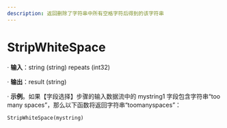 ```yaml
---
description: 返回删除了字符串中所有空格字符后得到的该字符串
---
```


# StripWhiteSpace

· **输入**：string (string) repeats (int32)

· **输出**：result (string)

· **示例**。如果【字段选择】步骤的输入数据流中的 mystring1 字段包含字符串“too   many    spaces”，那么以下函数将返回字符串“toomanyspaces”：

`StripWhiteSpace(mystring)`
